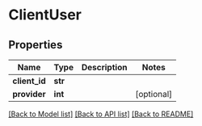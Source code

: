 # ClientUser

## Properties
Name | Type | Description | Notes
------------ | ------------- | ------------- | -------------
**client_id** | **str** |  | 
**provider** | **int** |  | [optional] 

[[Back to Model list]](../README.md#documentation-for-models) [[Back to API list]](../README.md#documentation-for-api-endpoints) [[Back to README]](../README.md)



